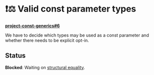 # ❗⚖️ Valid const parameter types

**[project-const-generics#6](https://github.com/rust-lang/project-const-generics/issues/6)**

We have to decide which types may be used as a const parameter and whether there needs to be explicit opt-in.

## Status

**Blocked**: Waiting on [structural equality](./structural-equality.html).

